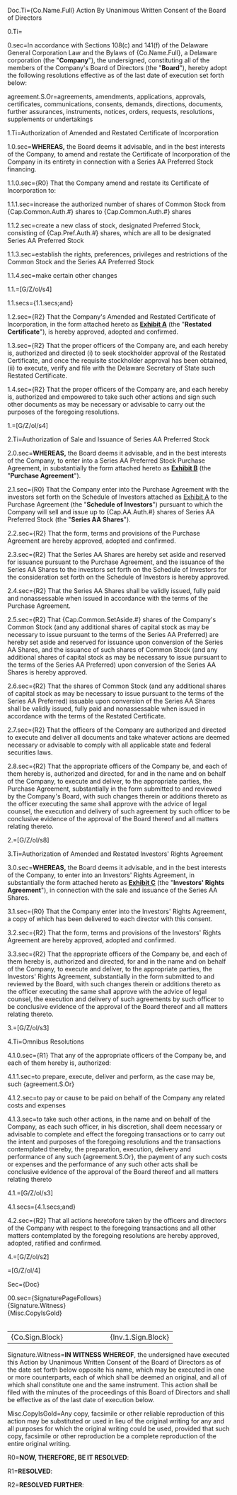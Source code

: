 Doc.Ti={Co.Name.Full} Action By Unanimous Written Consent of the Board of Directors

0.Ti=</i>

0.sec=In accordance with Sections 108(c) and 141(f) of the Delaware General Corporation Law and the Bylaws of {Co.Name.Full}, a Delaware corporation (the "<strong>Company</strong>"), the undersigned, constituting all of the members of the Company's Board of Directors (the "<strong>Board</strong>"), hereby adopt the following resolutions effective as of the last date of execution set forth below:

agreement.S.Or=agreements, amendments, applications, approvals, certificates, communications, consents, demands, directions, documents, further assurances, instruments, notices, orders, requests, resolutions, supplements or undertakings

1.Ti=Authorization of Amended and Restated Certificate of Incorporation

1.0.sec=<strong>WHEREAS,</strong> the Board deems it advisable, and in the best interests of the Company, to amend and restate the Certificate of Incorporation of the Company in its entirety in connection with a Series AA Preferred Stock financing.

1.1.0.sec={R0} That the Company amend and restate its Certificate of Incorporation to:

1.1.1.sec=increase the authorized number of shares of Common Stock from {Cap.Common.Auth.#} shares to {Cap.Common.Auth.#} shares

1.1.2.sec=create a new class of stock, designated Preferred Stock, consisting of {Cap.Pref.Auth.#} shares, which are all to be designated Series AA Preferred Stock

1.1.3.sec=establish the rights, preferences, privileges and restrictions of the Common Stock and the Series AA Preferred Stock

1.1.4.sec=make certain other changes

1.1.=[G/Z/ol/s4]

1.1.secs={1.1.secs;and}

1.2.sec={R2} That the Company's Amended and Restated Certificate of Incorporation, in the form attached hereto as <strong><u>Exhibit A</u></strong> (the "<strong>Restated Certificate</strong>"), is hereby approved, adopted and confirmed.

1.3.sec={R2} That the proper officers of the Company are, and each hereby is, authorized and directed (i) to seek stockholder approval of the Restated Certificate, and once the requisite stockholder approval has been obtained, (ii) to execute, verify and file with the Delaware Secretary of State such Restated Certificate.

1.4.sec={R2} That the proper officers of the Company are, and each hereby is, authorized and empowered to take such other actions and sign such other documents as may be necessary or advisable to carry out the purposes of the foregoing resolutions.

1.=[G/Z/ol/s4]


2.Ti=Authorization of Sale and Issuance of Series AA Preferred Stock

2.0.sec=<strong>WHEREAS,</strong> the Board deems it advisable, and in the best interests of the Company, to enter into a Series AA Preferred Stock Purchase Agreement, in substantially the form attached hereto as <strong><u>Exhibit B</u></strong> (the "<strong>Purchase Agreement</strong>").

2.1.sec={R0} That the Company enter into the Purchase Agreement with the investors set forth on the Schedule of Investors attached as <u>Exhibit A</u> to the Purchase Agreement (the "<strong>Schedule of Investors</strong>") pursuant to which the Company will sell and issue up to {Cap.AA.Auth.#} shares of Series AA Preferred Stock (the "<strong>Series AA Shares</strong>").

2.2.sec={R2} That the form, terms and provisions of the Purchase Agreement are hereby approved, adopted and confirmed.

2.3.sec={R2} That the Series AA Shares are hereby set aside and reserved for issuance pursuant to the Purchase Agreement, and the issuance of the Series AA Shares to the investors set forth on the Schedule of Investors for the consideration set forth on the Schedule of Investors is hereby approved.

2.4.sec={R2} That the Series AA Shares shall be validly issued, fully paid and nonassessable when issued in accordance with the terms of the Purchase Agreement.

2.5.sec={R2} That {Cap.Common.SetAside.#} shares of the Company's Common Stock (and any additional shares of capital stock as may be necessary to issue pursuant to the terms of the Series AA Preferred) are hereby set aside and reserved for issuance upon conversion of the Series AA Shares, and the issuance of such shares of Common Stock (and any additional shares of capital stock as may be necessary to issue pursuant to the terms of the Series AA Preferred) upon conversion of the Series AA Shares is hereby approved.

2.6.sec={R2} That the shares of Common Stock (and any additional shares of capital stock as may be necessary to issue pursuant to the terms of the Series AA Preferred) issuable upon conversion of the Series AA Shares shall be validly issued, fully paid and nonassessable when issued in accordance with the terms of the Restated Certificate.

2.7.sec={R2} That the officers of the Company are authorized and directed to execute and deliver all documents and take whatever actions are deemed necessary or advisable to comply with all applicable state and federal securities laws.

2.8.sec={R2} That the appropriate officers of the Company be, and each of them hereby is, authorized and directed, for and in the name and on behalf of the Company, to execute and deliver, to the appropriate parties, the Purchase Agreement, substantially in the form submitted to and reviewed by the Company's Board, with such changes therein or additions thereto as the officer executing the same shall approve with the advice of legal counsel, the execution and delivery of such agreement by such officer to be conclusive evidence of the approval of the Board thereof and all matters relating thereto.

2.=[G/Z/ol/s8]

3.Ti=Authorization of Amended and Restated Investors' Rights Agreement

3.0.sec=<strong>WHEREAS,</strong> the Board deems it advisable, and in the best interests of the Company, to enter into an Investors' Rights Agreement, in substantially the form attached hereto as <strong><u>Exhibit C</u></strong> (the "<strong>Investors' Rights Agreement</strong>"), in connection with the sale and issuance of the Series AA Shares.

3.1.sec={R0} That the Company enter into the Investors' Rights Agreement, a copy of which has been delivered to each director with this consent.

3.2.sec={R2} That the form, terms and provisions of the Investors' Rights Agreement are hereby approved, adopted and confirmed.

3.3.sec={R2} That the appropriate officers of the Company be, and each of them hereby is, authorized and directed, for and in the name and on behalf of the Company, to execute and deliver, to the appropriate parties, the Investors' Rights Agreement, substantially in the form submitted to and reviewed by the Board, with such changes therein or additions thereto as the officer executing the same shall approve with the advice of legal counsel, the execution and delivery of such agreements by such officer to be conclusive evidence of the approval of the Board thereof and all matters relating thereto.

3.=[G/Z/ol/s3]

4.Ti=Omnibus Resolutions

4.1.0.sec={R1} That any of the appropriate officers of the Company be, and each of them hereby is, authorized:

4.1.1.sec=to prepare, execute, deliver and perform, as the case may be, such {agreement.S.Or}

4.1.2.sec=to pay or cause to be paid on behalf of the Company any related costs and expenses

4.1.3.sec=to take such other actions, in the name and on behalf of the Company, as each such officer, in his discretion, shall deem necessary or advisable to complete and effect the foregoing transactions or to carry out the intent and purposes of the foregoing resolutions and the transactions contemplated thereby, the preparation, execution, delivery and performance of any such {agreement.S.Or}, the payment of any such costs or expenses and the performance of any such other acts shall be conclusive evidence of the approval of the Board thereof and all matters relating thereto

4.1.=[G/Z/ol/s3]

4.1.secs={4.1.secs;and}

4.2.sec={R2} That all actions heretofore taken by the officers and directors of the Company with respect to the foregoing transactions and all other matters contemplated by the foregoing resolutions are hereby approved, adopted, ratified and confirmed.

4.=[G/Z/ol/s2]

=[G/Z/ol/4]

Sec={Doc}

00.sec={SignaturePageFollows}<br>{Signature.Witness}<br>{Misc.CopyIsGold}<br><br><table><tr><td width=40%>{Co.Sign.Block}</td><td width=20%></td><td width=40%>{Inv.1.Sign.Block}</td></tr></table>


Signature.Witness=<strong>IN WITNESS WHEREOF</strong>, the undersigned have executed this Action by Unanimous Written Consent of the Board of Directors as of the date set forth below opposite his name, which may be executed in one or more counterparts, each of which shall be deemed an original, and all of which shall constitute one and the same instrument. This action shall be filed with the minutes of the proceedings of this Board of Directors and shall be effective as of the last date of execution below.

Misc.CopyIsGold=Any copy, facsimile or other reliable reproduction of this action may be substituted or used in lieu of the original writing for any and all purposes for which the original writing could be used, provided that such copy, facsimile or other reproduction be a complete reproduction of the entire original writing.

R0=<strong>NOW, THEREFORE, BE IT RESOLVED</strong>:

R1=<strong>RESOLVED</strong>:

R2=<strong>RESOLVED FURTHER</strong>:
